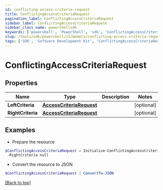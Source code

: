 ```yaml
---
id: conflicting-access-criteria-request
title: ConflictingAccessCriteriaRequest
pagination_label: ConflictingAccessCriteriaRequest
sidebar_label: ConflictingAccessCriteriaRequest
sidebar_class_name: powershellsdk
keywords: ['powershell', 'PowerShell', 'sdk', 'ConflictingAccessCriteriaRequest', 'ConflictingAccessCriteriaRequest'] 
slug: /tools/sdk/powershell/v3/models/conflicting-access-criteria-request
tags: ['SDK', 'Software Development Kit', 'ConflictingAccessCriteriaRequest', 'ConflictingAccessCriteriaRequest']
---
```



# ConflictingAccessCriteriaRequest

## Properties

Name | Type | Description | Notes
------------ | ------------- | ------------- | -------------
**LeftCriteria** | [**AccessCriteriaRequest**](access-criteria-request) |  | [optional] 
**RightCriteria** | [**AccessCriteriaRequest**](access-criteria-request) |  | [optional] 

## Examples

- Prepare the resource
```powershell
$ConflictingAccessCriteriaRequest = Initialize-ConflictingAccessCriteriaRequest  -LeftCriteria null `
 -RightCriteria null
```

- Convert the resource to JSON
```powershell
$ConflictingAccessCriteriaRequest | ConvertTo-JSON
```


[[Back to top]](#) 

